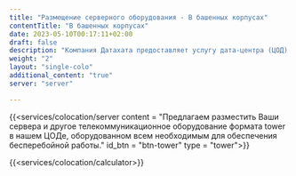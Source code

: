 ```yaml
---
title: "Размещение серверного оборудования - В башенных корпусах"
contentTitle: "В башенных корпусах"
date: 2023-05-10T00:17:11+02:00
draft: false
description: "Компания Датахата предоставляет услугу дата-центра (ЦОД) в Минске ◈ Размещение серверного оборудования - В башенных корпусах  ☎ +375 29 308 6666  ☎ +375 33 308 6666"
weight: "2"
layout: "single-colo"
additional_content: "true"
server: "server"

---
```


{{<services/colocation/server
content = "Предлагаем разместить Ваши сервера и другое телекоммуникационное оборудование формата tower в нашем ЦОДе, оборудованном всем необходимым для обеспечения бесперебойной работы."
id_btn = "btn-tower"  type = "tower">}}

{{<services/colocation/calculator>}}
